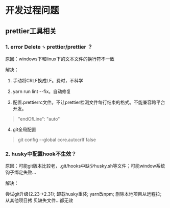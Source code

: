 # 开发过程问题

## prettier工具相关

### 1. error  Delete `␍`  prettier/prettier ？

原因：windows下和linux下的文本文件的换行符不一致

解决：

1. 手动将CRLF换成LF。费时，不科学

2. yarn run lint --fix。自动修复

3. 配置.prettierrc文件。不让prettier检测文件每行结束的格式。不能兼容跨平台开发。
> "endOfLine": "auto"

4. git全局配置
> git config --global core.autocrlf false

### 2. husky中配置hook不生效？

原因：可能git版本比较老，.git/hooks中缺少husky.sh等文件；可能window系统钩子绑定失败...

解决：

尝试git升级(2.23->2.31); 卸载husky重装; yarn改npm; 删除本地项目从远程拉; 从其他项目拷
贝缺失文件...都无效

